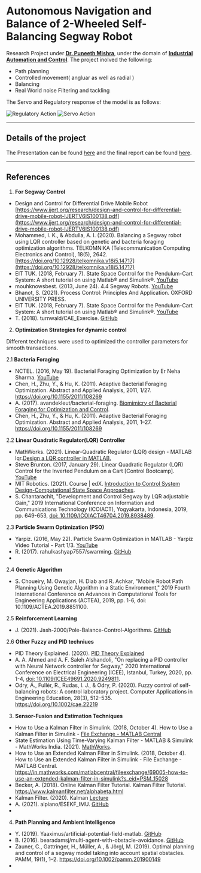 # Autonomous Navigation and Balance of 2-Wheeled Self-Balancing Segway Robot

Research Project under **[Dr. Puneeth Mishra](https://www.bits-pilani.ac.in/pilani/puneetmishra/Profile)**, under the domain of [**Industrial Automation and Control**](https://drive.google.com/file/d/1s5DQQBiqCRzZao_UDhHWK7q6NdQnE2wv/view?usp=sharing). The project inolved the following:
 * Path planning
 * Controlled movement( angluar as well as radial ) 
 * Balancing
 * Real World noise Filtering and tackling

The Servo and Regulatory response of the model is as follows:

![Regulatory Action](https://user-images.githubusercontent.com/47540320/119830455-e7dc6380-bf19-11eb-9e39-bc87ba84b8cd.jpg) 
![Servo Action](https://user-images.githubusercontent.com/47540320/119830462-e90d9080-bf19-11eb-9c32-3aefaa1d1599.jpg)

---

## Details of the project

The Presentation can be found [here](https://docs.google.com/presentation/d/1ksmdR5DNKdCcXbnUg9fruMfYAnvMTaGtsh33f6NXTIc/edit#slide=id.gcc9c102ac7_0_0) and the final report can be found [here](https://docs.google.com/document/d/1I3v9-CtLqWZXrXXcUxuTgMAddK_5AzI-V6CtLki1vE0/edit#).

---

## References

 1. **For Segway Control**

* Design and Control for Differential Drive Mobile Robot [https://www.ijert.org/research/design-and-control-for-differential-drive-mobile-robot-IJERTV6IS100138.pdf](https://www.ijert.org/research/design-and-control-for-differential-drive-mobile-robot-IJERTV6IS100138.pdf)
* Mohammed, I. K., & Abdulla, A. I. (2020). Balancing a Segway robot using LQR controller based on genetic and bacteria foraging optimization algorithms. TELKOMNIKA (Telecommunication Computing Electronics and Control), 18(5), 2642. [https://doi.org/10.12928/telkomnika.v18i5.14717](https://doi.org/10.12928/telkomnika.v18i5.14717)
* EIT TUK. (2018, February 7). State Space Control for the Pendulum-Cart System: A short tutorial on using Matlab® and Simulink®. [YouTube](https://www.youtube.com/watch?v=hAI8Ag3bzeE)
* mouhknowsbest. (2013, June 24). 4.4 Segway Robots. [YouTube](https://www.youtube.com/watch?v=bJM9jU-P_H0)
* Bhanot, S. (2021). Process Control: Principles And Application. OXFORD UNIVERSITY PRESS.
* EIT TUK. (2018, February 7). State Space Control for the Pendulum-Cart System: A short tutorial on using Matlab® and Simulink®. [YouTube](https://www.youtube.com/watch?v=hAI8Ag3bzeE)
* T. (2018). turnwald/CAE_Exercise. [GitHub](https://github.com/turnwald/CAE_Exercise)

 2. **Optimization Strategies for dynamic control**

Different techniques were used to optimized the controller parameters for smooth transactions.
 
 2.1 __Bacteria Foraging__
  - NCTEL. (2016, May 19). Bacterial Foraging Optimization by Er Neha Sharma. [YouTube](https://www.youtube.com/watch?v=oB1hghTwl6Y)
  - Chen, H., Zhu, Y., & Hu, K. (2011). Adaptive Bacterial Foraging Optimization. Abstract and Applied Analysis, 2011, 1/27. https://doi.org/10.1155/2011/108269
  - A. (2017). avandekleut/bacterial-foraging. [Biomimicry of Bacterial Foraging for Optimization and Control](https://github.com/avandekleut/bacterial-foraging).
  - Chen, H., Zhu, Y., & Hu, K. (2011). Adaptive Bacterial Foraging Optimization. Abstract and Applied Analysis, 2011, 1–27. https://doi.org/10.1155/2011/108269
  
 2.2 __Linear Quadratic Regulator(LQR) Controller__
  - MathWorks. (2021). Linear-Quadratic Regulator (LQR) design - MATLAB lqr.[Design a LQR controller in MATLAB.](https://www.mathworks.com/help/control/ref/lqr.html)
  - Steve Brunton. (2017, January 29). Linear Quadratic Regulator (LQR) Control for the Inverted Pendulum on a Cart [Control Bootcamp]. [YouTube](https://www.youtube.com/watch?v=1_UobILf3cc)
  - MIT Robotics. (2021). Course | edX. [Introduction to Control System Design-Computational State Space Approaches](https://learning.edx.org/course/course-v1:MITx+6.302.1x+2T2016/home).
  - S. Chantarachit, "Development and Control Segway by LQR adjustable Gain," 2019 International Conference on Information and Communications Technology (ICOIACT), Yogyakarta, Indonesia, 2019, pp. 649-653, [doi: 10.1109/ICOIACT46704.2019.8938489](https://ieeexplore.ieee.org/document/8938489).

 2.3 __Particle Swarm Optimization (PSO)__
  - Yarpiz. (2016, May 22). Particle Swarm Optimization in MATLAB - Yarpiz Video Tutorial - Part 1/3. [YouTube](https://www.youtube.com/watch?v=sB1n9a9yxJk)
  - R. (2017). rahulkashyap7557/swarming. [GitHub](https://github.com/rahulkashyap7557/swarming)
  - 
  
 2.4 __Genetic Algorithm__
  - S. Choueiry, M. Owayjan, H. Diab and R. Achkar, "Mobile Robot Path Planning Using Genetic Algorithm in a Static Environment," 2019 Fourth International Conference on Advances in Computational Tools for Engineering Applications (ACTEA), 2019, pp. 1-6, doi: 10.1109/ACTEA.2019.8851100.

 2.5 __Reinforcement Learning__
  - J. (2021). Jash-2000/Pole-Balance-Control-Algorithms. [GitHub](https://github.com/Jash-2000/Pole-Balance-Control-Algorithms)


 2.6 __Other Fuzzy and PID techniues__
  - PID Theory Explained. (2020). [PID Theory Explained](https://www.ni.com/en-in/innovations/white-papers/06/pid-theory-explained.html)
  - A. A. Ahmed and A. F. Saleh Alshandoli, "On replacing a PID controller with Neural Network controller for Segway," 2020 International Conference on Electrical Engineering (ICEE), Istanbul, Turkey, 2020, pp. 1-4, [doi: 10.1109/ICEE49691.2020.9249811](https://ieeexplore.ieee.org/document/9249811). 
  - Odry, Á., Fullér, R., Rudas, I. J., & Odry, P. (2020). Fuzzy control of self‐balancing robots: A control laboratory project. Computer Applications in Engineering Education, 28(3), 512–535. https://doi.org/10.1002/cae.22219


 3. **Sensor-Fusion and Estimation Techniques**

 * How to Use a Kalman Filter in Simulink. (2018, October 4). How to Use a Kalman Filter in Simulink - [File Exchange - MATLAB Central](https://in.mathworks.com/matlabcentral/fileexchange/69004-how-to-use-a-kalman-filter-in-simulink?s_eid=PSM_15028)
 * State Estimation Using Time-Varying Kalman Filter - MATLAB & Simulink - MathWorks India. (2021). [MathWorks](https://in.mathworks.com/help/control/getstart/estimating-states-of-time-varying-systems-using-kalman-filters.html).
 *  How to Use an Extended Kalman Filter in Simulink. (2018, October 4). How to Use an Extended Kalman Filter in Simulink - File Exchange - MATLAB Central. https://in.mathworks.com/matlabcentral/fileexchange/69005-how-to-use-an-extended-kalman-filter-in-simulink?s_eid=PSM_15028
 *  Becker, A. (2018). Online Kalman Filter Tutorial. Kalman Filter Tutorial. https://www.kalmanfilter.net/alphabeta.html
 *  Kalman Filter. (2020). Kalman [Lecture](https://ece.montana.edu/seniordesign/archive/SP14/UnderwaterNavigation/kalman_filter.html)
 *  A. (2021). aipiano/ESEKF_IMU. [GitHub](https://github.com/aipiano/ESEKF_IMU)
 *  

 4. **Path Planning and Ambient Intelligence**

 * Y. (2019). Yaaximus/artificial-potential-field-matlab. [GitHub](https://github.com/Yaaximus/artificial-potential-field-matlab)
 * B. (2016). bearadamsj/multi-agent-with-obstacle-avoidance. [GitHub](https://github.com/bearadamsj/multi-agent-with-obstacle-avoidance)
 * Zauner, C., Gattringer, H., Müller, A., & Jörgl, M. (2019). Optimal planning and control of a segway model taking into account spatial obstacles. PAMM, 19(1), 1–2. https://doi.org/10.1002/pamm.201900149
 * 
